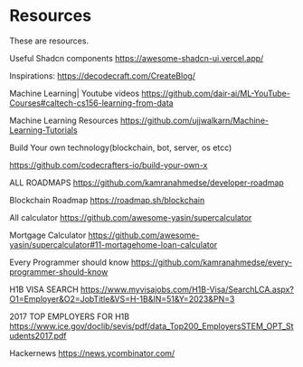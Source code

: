 # Resources
These are resources.

Useful Shadcn components
https://awesome-shadcn-ui.vercel.app/

Inspirations:
https://decodecraft.com/CreateBlog/

Machine Learning| Youtube videos
https://github.com/dair-ai/ML-YouTube-Courses#caltech-cs156-learning-from-data

Machine Learning Resources
https://github.com/ujjwalkarn/Machine-Learning-Tutorials

Build Your own technology(blockchain, bot, server, os etcc)

https://github.com/codecrafters-io/build-your-own-x

ALL ROADMAPS
https://github.com/kamranahmedse/developer-roadmap


Blockchain Roadmap
https://roadmap.sh/blockchain


All calculator
https://github.com/awesome-yasin/supercalculator

Mortgage Calculator
https://github.com/awesome-yasin/supercalculator#11-mortagehome-loan-calculator

Every Programmer should know
https://github.com/kamranahmedse/every-programmer-should-know

H1B VISA SEARCH
https://www.myvisajobs.com/H1B-Visa/SearchLCA.aspx?O1=Employer&O2=JobTitle&VS=H-1B&IN=51&Y=2023&PN=3

2017 TOP EMPLOYERS FOR H1B
https://www.ice.gov/doclib/sevis/pdf/data_Top200_EmployersSTEM_OPT_Students2017.pdf

Hackernews
https://news.ycombinator.com/

